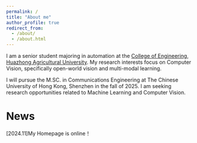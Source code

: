 ```yaml
---
permalink: /
title: "About me"
author_profile: true
redirect_from: 
  - /about/
  - /about.html
---
```

I am a senior student majoring in automation at the [College of Engineering](https://cet.hzau.edu.cn/), [Huazhong Agricultural University](https://www.hzau.edu.cn/). My research interests focus on Computer Vision, specifically open-world vision and multi-modal learning. 

I will pursue the M.SC. in Communications Engineering at The Chinese University of Hong Kong, Shenzhen in the fall of 2025. I am seeking research opportunities related to Machine Learning and Computer Vision.

News
======

[2024.11]My Homepage is online！


